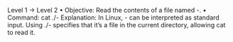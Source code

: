 Level 1 → Level 2
	•	Objective: Read the contents of a file named -.
	•	Command: cat ./-
 	Explanation: In Linux, - can be interpreted as standard input. Using ./- specifies that it’s a file in the current directory, allowing cat to read it.
